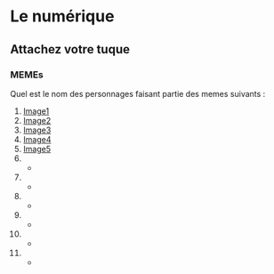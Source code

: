 # Le numérique
## Attachez votre tuque

### MEMEs
Quel est le nom des personnages faisant partie des memes suivants :
1. [Image1](https://external-content.duckduckgo.com/iu/?u=http%3A%2F%2Fwww.catsaroundtheglobe.com%2Fwp-content%2Fuploads%2Flong_cat.jpg&f=1&nofb=1)
2. [Image2](https://external-content.duckduckgo.com/iu/?u=https%3A%2F%2Fimages.halloweencostumes.com%2Fblog%2Fimages%2F453%2F452-1%2Fnyan-cat-meme.jpg&f=1&nofb=1)
3. [Image3](https://external-content.duckduckgo.com/iu/?u=https%3A%2F%2Fcarboncostume.com%2Fwordpress%2Fwp-content%2Fuploads%2F2013%2F01%2Fbadluckbrian.jpg&f=1&nofb=1)
4. [Image4](https://external-content.duckduckgo.com/iu/?u=https%3A%2F%2Fvignette.wikia.nocookie.net%2Fjoke-battles%2Fimages%2F4%2F40%2F18360-doge-doge-simple.jpg%2Frevision%2Flatest%3Fcb%3D20151209161638&f=1&nofb=1)
5. [Image5](https://external-content.duckduckgo.com/iu/?u=https%3A%2F%2Fwww.omnicall.com%2Fwp-content%2Fuploads%2F2017%2F01%2FGrumpy-Cat_OmniCall-Blog-01.png&f=1&nofb=1)
3. -
4. -
5. -
6. -
7. -
8. -
